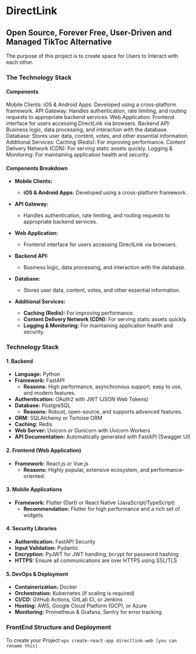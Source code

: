 # DirectLink 

## Open Source, Forever Free, User-Driven and Managed TikToc Alternative

The purpose of this project is to create space for Users to Interact with each other.

### The Technology Stack

#### Components
Mobile Clients:
iOS & Android Apps: Developed using a cross-platform framework.
API Gateway:
Handles authentication, rate limiting, and routing requests to appropriate backend services.
Web Application:
Frontend interface for users accessing DirectLink via browsers.
Backend API:
Business logic, data processing, and interaction with the database.
Database:
Stores user data, content, votes, and other essential information.
Additional Services:
Caching (Redis): For improving performance.
Content Delivery Network (CDN): For serving static assets quickly.
Logging & Monitoring: For maintaining application health and security.

#### Components Breakdown

- **Mobile Clients:**
    - **iOS & Android Apps:** Developed using a cross-platform framework.
    
- **API Gateway:**
    - Handles authentication, rate limiting, and routing requests to appropriate backend services.
    
- **Web Application:**
    - Frontend interface for users accessing DirectLink via browsers.
    
- **Backend API:**
    - Business logic, data processing, and interaction with the database.
    
- **Database:**
    - Stores user data, content, votes, and other essential information.
    
- **Additional Services:**
    - **Caching (Redis):** For improving performance.
    - **Content Delivery Network (CDN):** For serving static assets quickly.
    - **Logging & Monitoring:** For maintaining application health and security.

### Technology Stack

#### 1. Backend
- **Language:** Python
- **Framework:** FastAPI
    - **Reasons:** High performance, asynchronous support, easy to use, and modern features.
- **Authentication:** OAuth2 with JWT (JSON Web Tokens)
- **Database:** PostgreSQL
    - **Reasons:** Robust, open-source, and supports advanced features.
- **ORM:** SQLAlchemy or Tortoise ORM
- **Caching:** Redis
- **Web Server:** Uvicorn or Gunicorn with Uvicorn Workers
- **API Documentation:** Automatically generated with FastAPI (Swagger UI)

#### 2. Frontend (Web Application)
- **Framework:** React.js or Vue.js
    - **Reasons:** Highly popular, extensive ecosystem, and performance-oriented.

#### 3. Mobile Applications
- **Framework:** Flutter (Dart) or React Native (JavaScript/TypeScript)
    - **Recommendation:** Flutter for high performance and a rich set of widgets.

#### 4. Security Libraries
- **Authentication:** FastAPI Security
- **Input Validation:** Pydantic
- **Encryption:** PyJWT for JWT handling, bcrypt for password hashing
- **HTTPS:** Ensure all communications are over HTTPS using SSL/TLS

#### 5. DevOps & Deployment
- **Containerization:** Docker
- **Orchestration:** Kubernetes (if scaling is required)
- **CI/CD:** GitHub Actions, GitLab CI, or Jenkins
- **Hosting:** AWS, Google Cloud Platform (GCP), or Azure
- **Monitoring:** Prometheus & Grafana, Sentry for error tracking

### FrontEnd Structure and Deployment

To create your Project `npx create-react-app directlink-web [you can rename this]` 